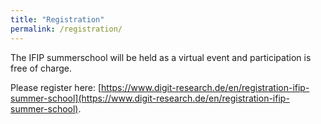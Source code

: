 ```yaml
---
title: "Registration"
permalink: /registration/
---
```


The IFIP summerschool will be held as a virtual event and participation is free of charge.

Please register here: [https://www.digit-research.de/en/registration-ifip-summer-school](https://www.digit-research.de/en/registration-ifip-summer-school).